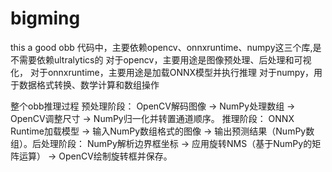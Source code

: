 # bigming
this a good obb
代码中，主要依赖opencv、onnxruntime、numpy这三个库,是不需要依赖ultralytics的
对于opencv，主要用途是图像预处理、后处理和可视化，
对于onnxruntime，主要用途是加载ONNX模型并执行推理
对于numpy，用于数据格式转换、数学计算和数组操作

整个obb推理过程
​​预处理阶段​​：
OpenCV解码图像 → NumPy处理数组 → OpenCV调整尺寸 → NumPy归一化并转置通道顺序。
​​推理阶段​​：
ONNX Runtime加载模型 → 输入NumPy数组格式的图像 → 输出预测结果（NumPy数组）。
​​后处理阶段​​：
NumPy解析边界框坐标 → 应用旋转NMS（基于NumPy的矩阵运算） → OpenCV绘制旋转框并保存。
